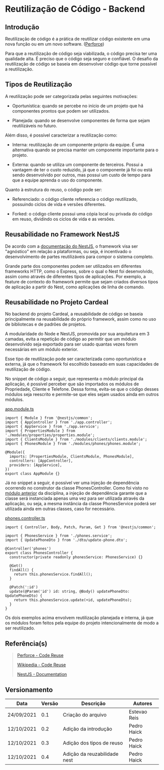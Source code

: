 # Reutilização de Código - Backend

## Introdução
Reutilização de código é a prática de reutilizar código existente em uma nova função ou em um novo software. ([Perforce](https://www.perforce.com/blog/qac/what-code-reuse-code-reuse-best-practices))

Para que a reutilização de código seja viabilizada, o código precisa ter uma qualidade alta. É preciso que o código seja seguro e confiável.
O desafio da reutilização de código se baseia em desenvolver código que torne possível a reutilização.

## Tipos de Reutilização
A reutilização pode ser categorizada pelas seguintes motivações:

 - Oportunística: quando se percebe no início de um projeto que há componentes prontos que podem ser utilizados.

 - Planejada: quando se desenvolve componentes de forma que sejam reutilizáveis no futuro.

Além disso, é possível caracterizar a reutilização como:

 - Interna: reutilização de um componente próprio da equipe. É uma alternativa quando se precisa manter um componente importante para o projeto.

 - Externa: quando se utiliza um componente de terceiros. Possui a vantagem de ter o custo reduzido, já que o componente já foi ou está sendo desenvolvido por outros, mas possui um custo de tempo para que a equipe aprenda o uso do componente.

Quanto à estrutura do reuso, o código pode ser:

 - Referenciado: o código cliente referencia o código reutilizado, possuindo ciclos de vida e versões diferentes.

 - Forked: o código cliente possui uma cópia local ou privada do código em reuso, dividindo os ciclos de vida e as versões.

## Reusabilidade no Framework NestJS
De acordo com a [documentação do NestJS](https://docs.nestjs.com/fundamentals/platform-agnosticism), o framework visa ser "agnóstico" em relação a plataformas, ou seja, é incentivado o desenvolvimento de partes reutilizáveis para compor o sistema completo.

Grande parte dos componentes podem ser utilizados em diferentes frameworks HTTP, como o Express, sobre o qual o Nest foi desenvolvido, assim como através de diferentes tipos de aplicações. Por exemplo, a feature de contexto do framework permite que sejam criados diversos tipos de aplicação a partir do Nest, como aplicações de linha de comando.

## Reusabilidade no Projeto Cardeal
No backend do projeto Cardeal, a reusabilidade de código se baseia principalmente na reusabilidade do próprio framework, assim como no uso de bibliotecas e de padrões de projetos.

A modularidade do Node e NestJS, promovida por sua arquitetura em 3 camadas, evita a repetição de código ao permitir que um módulo desenvolvido seja exportado para ser usado quantas vezes forem necessárias em um módulo exterior.

Esse tipo de reutilização pode ser caracterizada como oportunística e externa, já que o framework foi escolhido baseado em suas capacidades de reutilização de código.

No snippet de código a seguir, que representa o módulo principal da aplicação, é possível perceber que são importados os módulos de Propriedade, Cliente e Telefone. Dessa forma, evita-se que o código desses módulos seja reescrito e permite-se que eles sejam usados ainda em outros módulos.

[app.module.ts](https://github.com/UnBArqDsw2021-1/2021.1-g04-cardeal-back-end/blob/main/src/app.module.ts)
```
import { Module } from '@nestjs/common';
import { AppController } from './app.controller';
import { AppService } from './app.service';
import { PropertiesModule } from './modules/properties/properties.module';
import { ClientsModule } from './modules/clients/clients.module';
import { PhonesModule } from './modules/phones/phones.module';

@Module({
  imports: [PropertiesModule, ClientsModule, PhonesModule],
  controllers: [AppController],
  providers: [AppService],
})
export class AppModule {}
```
Já no snippet a seguir, é possível ver uma injeção de dependência ocorrendo no construtor da classe PhonesController. Como foi visto no [módulo anterior](https://unbarqdsw2021-1.github.io/2021.1_G04_Cardeal/padroesDeProjeto/GRASPs/) da disciplina, a injeção de dependência garante que a classe será instanciada apenas uma vez para ser utilizada através da aplicação, ou seja, a mesma instância da classe PhonesService poderá ser utilizada ainda em outras classes, caso for necessário.

[phones.controller.ts](https://github.com/UnBArqDsw2021-1/2021.1-g04-cardeal-back-end/blob/main/src/modules/phones/phones.controller.ts)
```
import { Controller, Body, Patch, Param, Get } from '@nestjs/common';

import { PhonesService } from './phones.service';
import { UpdatePhoneDto } from './dto/update-phone.dto';

@Controller('phones')
export class PhonesController {
  constructor(private readonly phonesService: PhonesService) {}

  @Get()
  findAll() {
    return this.phonesService.findAll();
  }

  @Patch(':id')
  update(@Param('id') id: string, @Body() updatePhoneDto: UpdatePhoneDto) {
    return this.phonesService.update(+id, updatePhoneDto);
  }
}
```
Os dois exemplos acima envolvem reutilização planejada e interna, já que os módulos foram feitos pela equipe do projeto intencionalmente de modo a ser reutilizado.

## Referência(s)

> [Perforce - Code Reuse](https://www.perforce.com/blog/qac/what-code-reuse-code-reuse-best-practices)
>
> [Wikipedia - Code Reuse](https://en.wikipedia.org/wiki/Code_reuse)
>
> [NestJS - Documentation](https://docs.nestjs.com/fundamentals/platform-agnosticism)

## Versionamento
| Data       | Versão | Descrição                    | Autores       |
| ---------- | ------ | ---------------------------- | ------------- |
| 24/09/2021 | 0.1    | Criação do arquivo           | Estevao Reis  |
| 12/10/2021 | 0.2    | Adição da introdução         | Pedro Haick   |
| 12/10/2021 | 0.3    | Adição dos tipos de reuso    | Pedro Haick   |
| 12/10/2021 | 0.4    | Adição da reuzabilidade nest | Pedro Haick   |
